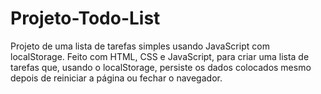 # Projeto-Todo-List
Projeto de uma lista de tarefas simples usando JavaScript com localStorage.
Feito com HTML, CSS e JavaScript, para criar uma lista de tarefas que, usando o localStorage, persiste os dados colocados mesmo depois de reiniciar a página ou fechar o navegador.
